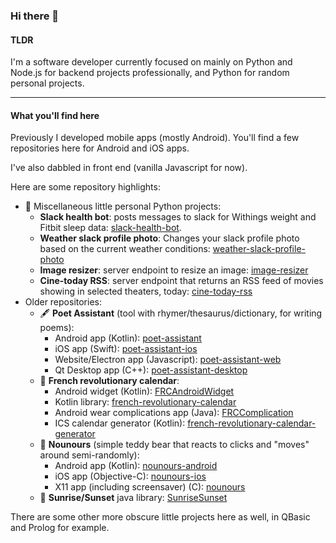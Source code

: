 ### Hi there 👋

#### TLDR
I'm a software developer currently focused on mainly on Python and Node.js for backend projects professionally, and Python for random personal projects.

----

#### What you'll find here
Previously I developed mobile apps (mostly Android). You'll find a few repositories here for Android and iOS apps.

I've also dabbled in front end (vanilla Javascript for now).


Here are some repository highlights:
  - 🐍 Miscellaneous little personal Python projects:
    - **Slack health bot**: posts messages to slack for Withings weight and Fitbit sleep data: [slack-health-bot](https://github.com/caarmen/slack-health-bot).
    - **Weather slack profile photo**: Changes your slack profile photo based on the current weather conditions: [weather-slack-profile-photo](https://github.com/caarmen/weather-slack-profile-photo) 
    - **Image resizer**: server endpoint to resize an image: [image-resizer](https://github.com/caarmen/image-resizer)
    - **Cine-today RSS**: server endpoint that returns an RSS feed of movies showing in selected theaters, today: [cine-today-rss](https://github.com/caarmen/cine-today-rss)
 - Older repositories:
   - 🖋 **Poet Assistant** (tool with rhymer/thesaurus/dictionary, for writing poems):
     - Android app (Kotlin): [poet-assistant](https://github.com/caarmen/poet-assistant)
     - iOS app (Swift): [poet-assistant-ios](https://github.com/caarmen/poet-assistant-ios)
     - Website/Electron app (Javascript): [poet-assistant-web](https://github.com/caarmen/poet-assistant-web)
     - Qt Desktop app (C++): [poet-assistant-desktop](https://github.com/caarmen/poet-assistant-desktop)
   - 📅 **French revolutionary calendar**:
     - Android widget (Kotlin): [FRCAndroidWidget](https://github.com/caarmen/FRCAndroidWidget)
     - Kotlin library: [french-revolutionary-calendar](https://github.com/caarmen/french-revolutionary-calendar) 
     - Android wear complications app (Java): [FRCComplication](https://github.com/caarmen/FRCComplication)
     - ICS calendar generator (Kotlin): [french-revolutionary-calendar-generator](https://github.com/caarmen/french-revolutionary-calendar-generator)
   - 🧸 **Nounours** (simple teddy bear that reacts to clicks and "moves" around semi-randomly):
     - Android app (Kotlin): [nounours-android](https://github.com/caarmen/nounours-android)
     - iOS app (Objective-C): [nounours-ios](https://github.com/caarmen/nounours-ios)
     - X11 app (including screensaver) (C): [nounours](https://github.com/caarmen/nounours)
   - 🌅 **Sunrise/Sunset** java library: [SunriseSunset](https://github.com/caarmen/SunriseSunset)



There are some other more obscure little projects here as well, in QBasic and Prolog for example.

